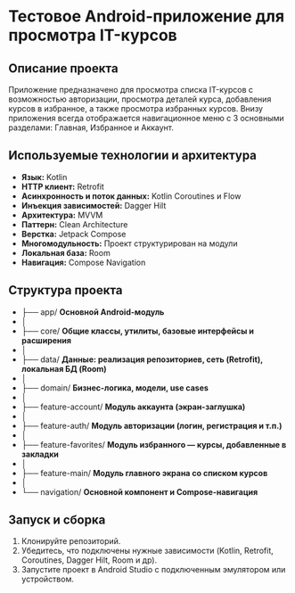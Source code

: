 # Тестовое Android-приложение для просмотра IT-курсов

## Описание проекта

Приложение предназначено для просмотра списка IT-курсов с возможностью авторизации, просмотра
деталей курса, добавления курсов в избранное, а также просмотра избранных курсов. Внизу приложения
всегда отображается навигационное меню с 3 основными разделами: Главная, Избранное и Аккаунт.

## Используемые технологии и архитектура

- **Язык:** Kotlin
- **HTTP клиент:** Retrofit
- **Асинхронность и поток данных:** Kotlin Coroutines и Flow
- **Инъекция зависимостей:** Dagger Hilt
- **Архитектура:** MVVM
- **Паттерн:** Clean Architecture
- **Верстка:** Jetpack Compose
- **Многомодульность:** Проект структурирован на модули
- **Локальная база:** Room
- **Навигация:** Compose Navigation

## Структура проекта

* ├── app/               **Основной Android-модуль**
* │
* ├── core/              **Общие классы, утилиты, базовые интерфейсы и расширения**
* │
* ├── data/              **Данные: реализация репозиториев, сеть (Retrofit), локальная БД (Room)**
* │
* ├── domain/            **Бизнес-логика, модели, use cases**
* │
* ├── feature-account/   **Модуль аккаунта (экран-заглушка)**
* │
* ├── feature-auth/      **Модуль авторизации (логин, регистрация и т.п.)**
* │
* ├── feature-favorites/ **Модуль избранного — курсы, добавленные в закладки**
* │
* ├── feature-main/      **Модуль главного экрана со списком курсов**
* │
* └── navigation/        **Основной компонент и Compose-навигация**

## Запуск и сборка

1. Клонируйте репозиторий.
2. Убедитесь, что подключены нужные зависимости (Kotlin, Retrofit, Coroutines, Dagger Hilt, Room и
   др).
3. Запустите проект в Android Studio с подключенным эмулятором или устройством.  
